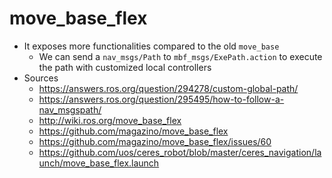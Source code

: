 # move_base_flex
* It exposes more functionalities compared to the old `move_base`
    - We can send a `nav_msgs/Path` to `mbf_msgs/ExePath.action` to execute the path with customized local controllers
* Sources
    - https://answers.ros.org/question/294278/custom-global-path/
    - https://answers.ros.org/question/295495/how-to-follow-a-nav_msgspath/
    - http://wiki.ros.org/move_base_flex
    - https://github.com/magazino/move_base_flex
    - https://github.com/magazino/move_base_flex/issues/60
    - https://github.com/uos/ceres_robot/blob/master/ceres_navigation/launch/move_base_flex.launch